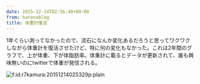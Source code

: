 ```yaml
---
date: 2015-12-14T02:56:40+09:00
from: hatenablog
title: 体重計復活
---
```


<p>1年ぐらい測ってなかったので、流石になんか変化あるだろうと思ってワクワクしながら体重計を復活させたけど、特に何の変化もなかった。これは2年間のグラフで、上が体重、下が体脂肪率。体重計に載るとデータが更新されて、誰も興味無いのにtwitterで体重が発信される。</p>

<p><span itemscope itemtype="http://schema.org/Photograph"><img src="http://cdn-ak.f.st-hatena.com/images/fotolife/r/r7kamura/20151214/20151214025329.png" alt="f:id:r7kamura:20151214025329p:plain" title="f:id:r7kamura:20151214025329p:plain" class="hatena-fotolife" itemprop="image"></span></p>

